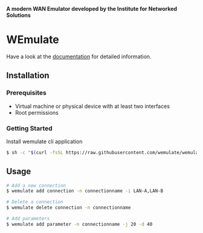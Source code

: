 **A modern WAN Emulator developed by the Institute for Networked Solutions**
# WEmulate

Have a look at the [documentation](https://wemulate.github.io/wemulate) for detailed information.

## Installation

### Prerequisites
* Virtual machine or physical device with at least two interfaces
* Root permissions 

### Getting Started
Install wemulate cli application  
```bash
$ sh -c "$(curl -fsSL https://raw.githubusercontent.com/wemulate/wemulate/main/install/install.sh)"
```

## Usage 
```bash
# Add a new connection
$ wemulate add connection -n connectionname -i LAN-A,LAN-B

# Delete a connection
$ wemulate delete connection -n connectionname

# Add parameters
$ wemulate add parameter -n connectionname -j 20 -d 40
```
